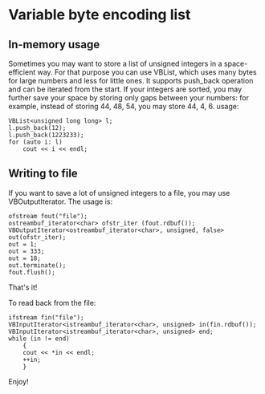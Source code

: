 Variable byte encoding list
=============

In-memory usage
-------------
Sometimes you may want to store a list of unsigned integers in a space-efficient way. For that purpose you can use VBList, which uses many bytes for large numbers and less for little ones. It supports push_back operation and can be iterated from the start. If your integers are sorted, you may further save your space by storing only gaps between your numbers: for example, instead of storing 44, 48, 54, you may store 44, 4, 6. 
usage:

	VBList<unsigned long long> l;
	l.push_back(12);
	l.push_back(1223233);
	for (auto i: l)
		cout << i << endl;


Writing to file
-------------
If you want to save a lot of unsigned integers to a file, you may use VBOutputIterator.
The usage is:

	ofstream fout("file");
	ostreambuf_iterator<char> ofstr_iter (fout.rdbuf());
	VBOutputIterator<ostreambuf_iterator<char>, unsigned, false> out(ofstr_iter);
	out = 1;
	out = 333;
	out = 18;
	out.terminate();
	fout.flush();

That's it!

To read back from the file:

	ifstream fin("file");
	VBInputIterator<istreambuf_iterator<char>, unsigned> in(fin.rdbuf());
	VBInputIterator<istreambuf_iterator<char>, unsigned> end;
	while (in != end)
		{
		cout << *in << endl;
		++in;
		}

Enjoy!